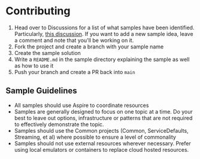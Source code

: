 # Contributing

1. Head over to Discussions for a list of what samples have been identified. Particularly, [this discussion](https://github.com/jsedlak/orleans-samples/discussions/2). If you want to add a new sample idea, leave a comment and note that you'll be working on it.
2. Fork the project and create a branch with your sample name
3. Create the sample solution
4. Write a `README.md` in the sample directory explaining the sample as well as how to use it
5. Push your branch and create a PR back into `main`

## Sample Guidelines

- All samples should use Aspire to coordinate resources
- Samples are generally designed to focus on one topic at a time. Do your best to leave out options, infrastructure or patterns that are not required to effectively demonstrate the topic.
- Samples should use the Common projects (Common, ServiceDefaults, Streaming, et al) where possible to ensure a level of commonality
- Samples should not use external resources wherever necessary. Prefer using local emulators or containers to replace cloud hosted resources.
